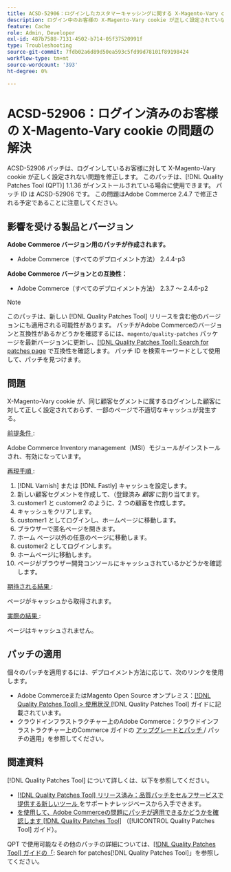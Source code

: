 ```yaml
---
title: ACSD-52906：ログインしたカスタマーキャッシングに関する X-Magento-Vary cookie の問題の解決
description: ログイン中のお客様の X-Magento-Vary cookie が正しく設定されていないAdobe Commerceの問題を修正するには、ACSD-52906 パッチを適用してください。
feature: Cache
role: Admin, Developer
exl-id: 487b7588-7131-4502-b714-05f37520991f
type: Troubleshooting
source-git-commit: 7fdb02a6d89d50ea593c5fd99d78101f89198424
workflow-type: tm+mt
source-wordcount: '393'
ht-degree: 0%

---
```


# ACSD-52906：ログイン済みのお客様の X-Magento-Vary cookie の問題の解決

ACSD-52906 パッチは、ログインしているお客様に対して X-Magento-Vary cookie が正しく設定されない問題を修正します。 このパッチは、[!DNL Quality Patches Tool (QPT)] 1.1.36 がインストールされている場合に使用できます。 パッチ ID は ACSD-52906 です。 この問題はAdobe Commerce 2.4.7 で修正される予定であることに注意してください。

## 影響を受ける製品とバージョン

**Adobe Commerce バージョン用のパッチが作成されます。**

* Adobe Commerce（すべてのデプロイメント方法） 2.4.4-p3

**Adobe Commerce バージョンとの互換性：**

* Adobe Commerce（すべてのデプロイメント方法） 2.3.7 ～ 2.4.6-p2

>[!NOTE]
>
>このパッチは、新しい [!DNL Quality Patches Tool] リリースを含む他のバージョンにも適用される可能性があります。 パッチがAdobe Commerceのバージョンと互換性があるかどうかを確認するには、`magento/quality-patches` パッケージを最新バージョンに更新し、[[!DNL Quality Patches Tool]: Search for patches page](https://experienceleague.adobe.com/tools/commerce-quality-patches/index.html) で互換性を確認します。 パッチ ID を検索キーワードとして使用して、パッチを見つけます。

## 問題

X-Magento-Vary cookie が、同じ顧客セグメントに属するログインした顧客に対して正しく設定されておらず、一部のページで不適切なキャッシュが発生する。

<u> 前提条件 </u>:

Adobe Commerce Inventory management（MSI）モジュールがインストールされ、有効になっています。

<u> 再現手順 </u>:

1. [!DNL Varnish] または [!DNL Fastly] キャッシュを設定します。
1. 新しい顧客セグメントを作成して、（登録済み *顧客* に割り当てます。
1. customer1 と customer2 のように、2 つの顧客を作成します。
1. キャッシュをクリアします。
1. customer1 としてログインし、ホームページに移動します。
1. ブラウザーで匿名ページを開きます。
1. ホーム ページ以外の任意のページに移動します。
1. customer2 としてログインします。
1. ホームページに移動します。
1. ページがブラウザー開発コンソールにキャッシュされているかどうかを確認します。

<u> 期待される結果 </u>:

ページがキャッシュから取得されます。

<u> 実際の結果 </u>:

ページはキャッシュされません。

## パッチの適用

個々のパッチを適用するには、デプロイメント方法に応じて、次のリンクを使用します。

* Adobe CommerceまたはMagento Open Source オンプレミス：[[!DNL Quality Patches Tool] > 使用状況 ](/help/tools/quality-patches-tool/usage.md)[!DNL Quality Patches Tool] ガイドに記載されています。
* クラウドインフラストラクチャー上のAdobe Commerce：クラウドインフラストラクチャー上のCommerce ガイドの [ アップグレードとパッチ ](https://experienceleague.adobe.com/docs/commerce-cloud-service/user-guide/develop/upgrade/apply-patches.html)/ パッチの適用」を参照してください。

## 関連資料

[!DNL Quality Patches Tool] について詳しくは、以下を参照してください。

* [[!DNL Quality Patches Tool]  リリース済み：品質パッチをセルフサービスで提供する新しいツール ](https://experienceleague.adobe.com/en/docs/commerce-operations/tools/quality-patches-tool/quality-patches-tool-to-self-serve-quality-patches) をサポートナレッジベースから入手できます。
* [ を使用して、Adobe Commerceの問題にパッチが適用できるかどうかを確認します  [!DNL Quality Patches Tool]](/help/tools/quality-patches-tool/patches-available-in-qpt/check-patch-for-magento-issue-with-magento-quality-patches.md) （[!UICONTROL Quality Patches Tool] ガイド）。


QPT で使用可能なその他のパッチの詳細については、[[!DNL Quality Patches Tool] ガイドの「](https://experienceleague.adobe.com/tools/commerce-quality-patches/index.html): Search for patches[!DNL Quality Patches Tool]」を参照してください。
